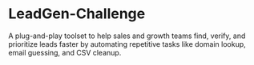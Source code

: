 # LeadGen-Challenge
A plug-and-play toolset to help sales and growth teams find, verify, and prioritize leads faster by automating repetitive tasks like domain lookup, email guessing, and CSV cleanup.
